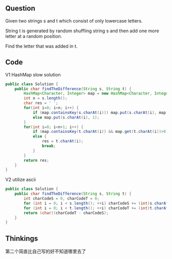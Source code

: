 ## Question
Given two strings s and t which consist of only lowercase letters.

String t is generated by random shuffling string s and then add one more letter at a random position.

Find the letter that was added in t.

## Code
V1 HashMap slow solution
```JAVA
public class Solution {
    public char findTheDifference(String s, String t) {
        HashMap<Character, Integer> map = new HashMap<Character, Integer>();
        int n = s.length();
        char res = ' ';
        for(int i=0; i<n; i++) {
            if (map.containsKey(s.charAt(i))) map.put(s.charAt(i), map.get(s.charAt(i))+1);
            else map.put(s.charAt(i), 1);
        }
        for(int i=0; i<n+1; i++) {
            if (map.containsKey(t.charAt(i)) && map.get(t.charAt(i))>0) map.put(t.charAt(i), map.get(t.charAt(i))-1);
            else {
                res = t.charAt(i);
                break;
            }
        }
        return res;
    }
}
```
V2 utilize ascii
```JAVA
public class Solution {
    public char findTheDifference(String s, String t) {
        int charCodeS = 0, charCodeT = 0;
        for (int i = 0; i < s.length(); ++i) charCodeS += (int)s.charAt(i);
        for (int i = 0; i < t.length(); ++i) charCodeT += (int)t.charAt(i);
        return (char)(charCodeT - charCodeS);
    }
}
```

## Thinkings
第二个简直比自己写的好不知道哪里去了
